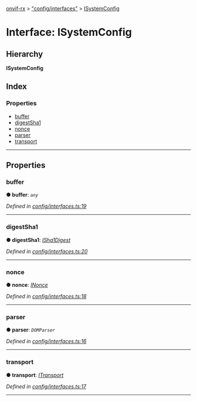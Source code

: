 [onvif-rx](../README.md) > ["config/interfaces"](../modules/_config_interfaces_.md) > [ISystemConfig](../interfaces/_config_interfaces_.isystemconfig.md)

# Interface: ISystemConfig

## Hierarchy

**ISystemConfig**

## Index

### Properties

* [buffer](_config_interfaces_.isystemconfig.md#buffer)
* [digestSha1](_config_interfaces_.isystemconfig.md#digestsha1)
* [nonce](_config_interfaces_.isystemconfig.md#nonce)
* [parser](_config_interfaces_.isystemconfig.md#parser)
* [transport](_config_interfaces_.isystemconfig.md#transport)

---

## Properties

<a id="buffer"></a>

###  buffer

**● buffer**: *`any`*

*Defined in [config/interfaces.ts:19](https://github.com/patrickmichalina/onvif-rx/blob/1596479/src/config/interfaces.ts#L19)*

___
<a id="digestsha1"></a>

###  digestSha1

**● digestSha1**: *[ISha1Digest](../modules/_config_interfaces_.md#isha1digest)*

*Defined in [config/interfaces.ts:20](https://github.com/patrickmichalina/onvif-rx/blob/1596479/src/config/interfaces.ts#L20)*

___
<a id="nonce"></a>

###  nonce

**● nonce**: *[INonce](../modules/_config_interfaces_.md#inonce)*

*Defined in [config/interfaces.ts:18](https://github.com/patrickmichalina/onvif-rx/blob/1596479/src/config/interfaces.ts#L18)*

___
<a id="parser"></a>

###  parser

**● parser**: *`DOMParser`*

*Defined in [config/interfaces.ts:16](https://github.com/patrickmichalina/onvif-rx/blob/1596479/src/config/interfaces.ts#L16)*

___
<a id="transport"></a>

###  transport

**● transport**: *[ITransport](../modules/_config_interfaces_.md#itransport)*

*Defined in [config/interfaces.ts:17](https://github.com/patrickmichalina/onvif-rx/blob/1596479/src/config/interfaces.ts#L17)*

___

